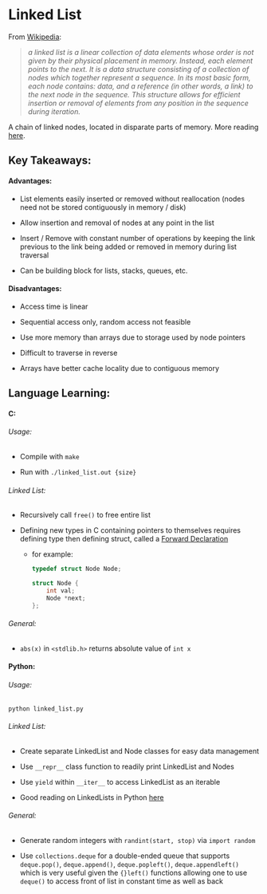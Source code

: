 # Linked List

From [Wikipedia](https://www.wikiwand.com/en/Linked_list):

> *a linked list is a linear collection of data elements whose order is not given by their physical placement in memory. Instead, each element points to the next. It is a data structure consisting of a collection of nodes which together represent a sequence.  In its most basic form, each node contains: data, and a reference (in other words, a link) to the next node in the sequence. This structure allows for efficient insertion or removal of elements from any position in the sequence during iteration.*

A chain of linked nodes, located in disparate parts of memory.  More reading
[here](https://www.geeksforgeeks.org/data-structures/linked-list/).

## Key Takeaways:

#### Advantages:

- List elements easily inserted or removed without reallocation (nodes need not be stored contiguously in memory / disk)

- Allow insertion and removal of nodes at any point in the list

- Insert / Remove with constant number of operations by keeping the link previous to the link being added or removed in memory during list traversal

- Can be building block for lists, stacks, queues, etc.

#### Disadvantages:

- Access time is linear

- Sequential access only, random access not feasible

- Use more memory than arrays due to storage used by node pointers

- Difficult to traverse in reverse

- Arrays have better cache locality due to contiguous memory


## Language Learning:

#### C:

###### Usage:

- Compile with `make`

- Run with `./linked_list.out {size}`

###### Linked List:

- Recursively call `free()` to free entire list

- Defining new types in C containing pointers to themselves requires defining type then defining struct, called a [Forward Declaration](https://stackoverflow.com/questions/3988041/how-to-define-a-typedef-struct-containing-pointers-to-itself)

    - for example:
        ```c++
        typedef struct Node Node;

        struct Node {
            int val;
            Node *next;
        };
        ```

###### General:

- `abs(x)` in `<stdlib.h>` returns absolute value of `int x`

#### Python:

###### Usage:

`python linked_list.py`

###### Linked List:

- Create separate LinkedList and Node classes for easy data management

- Use `__repr__` class function to readily print LinkedList and Nodes

- Use `yield` within `__iter__` to access LinkedList as an iterable

- Good reading on LinkedLists in Python [here](https://realpython.com/linked-lists-python/)

###### General:

- Generate random integers with `randint(start, stop)` via `import random`

- Use `collections.deque` for a double-ended queue that supports `deque.pop()`,
  `deque.append()`, `deque.popleft()`, `deque.appendleft()` which is very
  useful given the `{}left()` functions allowing one to use `deque()` to access
  front of list in constant time as well as back
